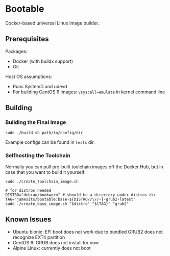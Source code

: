# Bootable

Docker-based universal Linux image builder.

## Prerequisites

Packages:
- Docker (with buildx support)
- Git

Host OS assumptions:
- Runs SystemD and udevd
- For building CentOS 6 images: `vsyscall=emulate` in kernel command line

## Building

### Building the Final Image

```shell
sudo ./build.sh path/to/config/dir
```

Example configs can be found in `tests` dir.

### Selfhosting the Toolchain

Normally you can pull pre-built toolchain images off the Docker Hub, but in case that you want to build it yourself:

```
sudo ./create_toolchain_image.sh

# for distros needed
DISTRO="debian/bookworm" # should be a directory under distros dir
TAG="jamesits/bootable:base-${DISTRO//\//-}-grub2-latest"
sudo ./create_base_image.sh "$distro" "${TAG}" "grub2"
```

## Known Issues

- Ubuntu bionic: EFI boot does not work due to bundled GRUB2 does not recognize EXT4 partition
- CentOS 6: GRUB does not install for now
- Alpine Linux: currently does not boot
